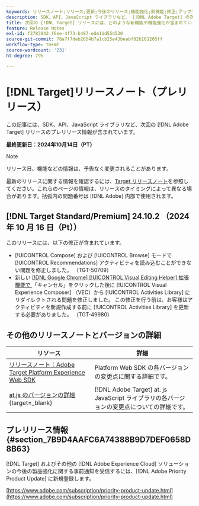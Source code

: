 ```yaml
---
keywords: リリースノート;リリース;更新;今後のリリース;機能強化;新機能;修正;アップデート;プレリリース
description: SDK、API、JavaScript ライブラリなど、 [!DNL Adobe Target] の次回のリリースに含まれている新機能、機能強化および修正について説明します。
title: 次回の [!DNL Target] リリースには、どのような新機能や機能強化が含まれていますか？
feature: Release Notes
exl-id: f2783042-f6ee-4f73-b487-ede11d55d530
source-git-commit: 78a7f7deb2654b7a1cb25e43beabf82b161205ff
workflow-type: tm+mt
source-wordcount: '231'
ht-degree: 79%

---
```


# [!DNL Target]リリースノート（プレリリース）

この記事には、SDK、API、JavaScript ライブラリなど、次回の [!DNL Adobe Target] リリースのプレリリース情報が含まれています。

**最終更新日：2024年10月14日（PT）**

>[!NOTE]
>
>リリース日、機能などの情報は、予告なく変更されることがあります。
>
>最新のリリースに関する情報を確認するには、[Target リリースノート](release-notes.md)を参照してください。これらのページの情報は、リリースのタイミングによって異なる場合があります。括弧内の問題番号は [!DNL Adobe] 内部で使用されます。

## [!DNL Target Standard/Premium] 24.10.2 （2024 年 10 月 16 日（Pt））

このリリースには、以下の修正が含まれています。

* [!UICONTROL Compose] および [!UICONTROL Browse] モードで [!UICONTROL Recommendations] アクティビティを読み込むことができない問題を修正しました。 （TGT-50709）
* 新しい [[!DNL Google Chrome] [!UICONTROL Visual Editing Helper] 拡張機能で ](/help/main/c-experiences/c-visual-experience-composer/r-troubleshoot-composer/visual-editing-helper-extension.md) 「キャンセル」をクリックした後に [!UICONTROL Visual Experience Composer] （VEC）から [!UICONTROL Activities Library] にリダイレクトされる問題を修正しました。 この修正を行う前は、お客様はアクティビティを新規作成する前に [!UICONTROL Activities Library] を更新する必要がありました。 （TGT-49980）

## その他のリリースノートとバージョンの詳細

| リソース | 詳細 |
|--- |--- |
| [リリースノート：Adobe Target Platform Experience Web SDK](https://experienceleague.adobe.com/docs/experience-platform/edge/release-notes.html?lang=ja) | Platform Web SDK の各バージョンの変更点に関する詳細です。 |
| [at.js のバージョンの詳細](https://experienceleague.adobe.com/docs/target-dev/developer/client-side/at-js-implementation/target-atjs-versions.html?lang=ja){target=_blank} | [!DNL Adobe Target] at. js JavaScript ライブラリの各バージョンの変更点についての詳細です。 |

## プレリリース情報 {#section_7B9D4AAFC6A74388B9D7DEF0658D8B63}

[!DNL Target] およびその他の [!DNL Adobe Experience Cloud] ソリューションの今後の製品強化に関する事前通知を受信するには、[!DNL Adobe Priority Product Update] に新規登録します。

[https://www.adobe.com/subscription/priority-product-update.html](https://www.adobe.com/subscription/priority-product-update.html)
